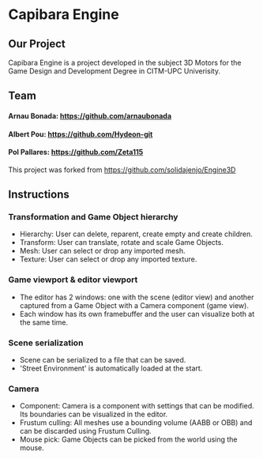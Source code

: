 # Capibara Engine
## Our Project
Capibara Engine is a project developed in the subject 3D Motors for the Game Design and Development Degree in CITM-UPC Univerisity.
## Team
#### Arnau Bonada: https://github.com/arnaubonada
#### Albert Pou: https://github.com/Hydeon-git
#### Pol Pallares: https://github.com/Zeta115
This project was forked from https://github.com/solidajenjo/Engine3D

## Instructions
### Transformation and Game Object hierarchy
- Hierarchy: User can delete, reparent, create empty and create children.
- Transform: User can translate, rotate and scale Game Objects.
- Mesh: User can select or drop any imported mesh.
- Texture: User can select or drop any imported texture.

### Game viewport & editor viewport
- The editor has 2 windows: one with the scene (editor view) and another captured from a Game Object with a Camera component (game view).
- Each window has its own framebuffer and the user can visualize both at the same time.

### Scene serialization
- Scene can be serialized to a file that can be saved.
- 'Street Environment' is automatically loaded at the start.

### Camera
- Component: Camera is a component with settings that can be modified. Its boundaries can be visualized in the editor.
- Frustum culling: All meshes use a bounding volume (AABB or OBB) and can be discarded using Frustum Culling.
- Mouse pick: Game Objects can be picked from the world using the mouse.